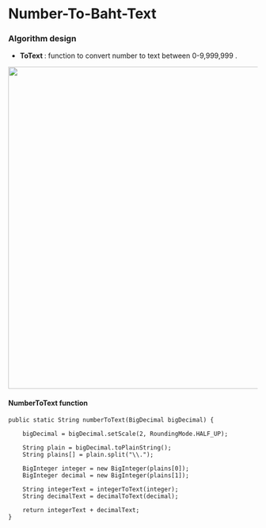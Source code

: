# Number-To-Baht-Text

### Algorithm design

- <b>ToText </b> : function to convert number to text between 0-9,999,999 . 

<p align="center">
  <img src="https://user-images.githubusercontent.com/15135199/97611483-d47f1d80-1a48-11eb-9c82-0719b39f002e.png" width="650">
</p>

#### NumberToText function

    public static String numberToText(BigDecimal bigDecimal) {

        bigDecimal = bigDecimal.setScale(2, RoundingMode.HALF_UP);

        String plain = bigDecimal.toPlainString();
        String plains[] = plain.split("\\.");

        BigInteger integer = new BigInteger(plains[0]);
        BigInteger decimal = new BigInteger(plains[1]);

        String integerText = integerToText(integer);
        String decimalText = decimalToText(decimal);

        return integerText + decimalText;
    }
